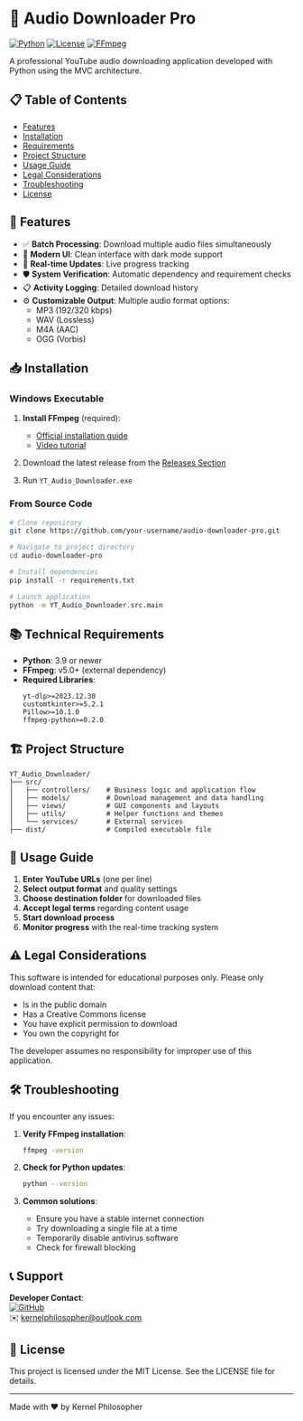 # 🎵 Audio Downloader Pro

[![Python](https://img.shields.io/badge/Python-3.9%2B-blue.svg)](https://www.python.org/)
[![License](https://img.shields.io/badge/License-MIT-green.svg)](https://opensource.org/licenses/MIT)
[![FFmpeg](https://img.shields.io/badge/FFmpeg-Required-important)](https://ffmpeg.org/)

A professional YouTube audio downloading application developed with Python using the MVC architecture.

## 📋 Table of Contents

- [Features](#-features)
- [Installation](#-installation)
- [Requirements](#-technical-requirements)
- [Project Structure](#-project-structure)
- [Usage Guide](#-usage-guide)
- [Legal Considerations](#-legal-considerations)
- [Troubleshooting](#-troubleshooting)
- [License](#-license)

## 🌟 Features

- ✅ **Batch Processing**: Download multiple audio files simultaneously
- 🎨 **Modern UI**: Clean interface with dark mode support
- 🔄 **Real-time Updates**: Live progress tracking
- 🛡️ **System Verification**: Automatic dependency and requirement checks
- 📋 **Activity Logging**: Detailed download history
- ⚙️ **Customizable Output**: Multiple audio format options:
  - MP3 (192/320 kbps)
  - WAV (Lossless)
  - M4A (AAC)
  - OGG (Vorbis)

## 📥 Installation

### Windows Executable

1. **Install FFmpeg** (required):
   - [Official installation guide](https://ffmpeg.org/download.html)
   - [Video tutorial](https://youtu.be/JR36oH35Fgg)
2. Download the latest release from the [Releases Section](https://github.com/your-username/your-repo/releases)

3. Run `YT_Audio_Downloader.exe`

### From Source Code

```bash
# Clone repository
git clone https://github.com/your-username/audio-downloader-pro.git

# Navigate to project directory
cd audio-downloader-pro

# Install dependencies
pip install -r requirements.txt

# Launch application
python -m YT_Audio_Downloader.src.main
```

## 📚 Technical Requirements

- **Python**: 3.9 or newer
- **FFmpeg**: v5.0+ (external dependency)
- **Required Libraries**:
  ```
  yt-dlp>=2023.12.30
  customtkinter>=5.2.1
  Pillow>=10.1.0
  ffmpeg-python>=0.2.0
  ```

## 🏗️ Project Structure

```
YT_Audio_Downloader/
├── src/
│   ├── controllers/    # Business logic and application flow
│   ├── models/         # Download management and data handling
│   ├── views/          # GUI components and layouts
│   ├── utils/          # Helper functions and themes
│   └── services/       # External services
├── dist/               # Compiled executable file
```

## 🚀 Usage Guide

1. **Enter YouTube URLs** (one per line)
2. **Select output format** and quality settings
3. **Choose destination folder** for downloaded files
4. **Accept legal terms** regarding content usage
5. **Start download process**
6. **Monitor progress** with the real-time tracking system

## ⚠️ Legal Considerations

This software is intended for educational purposes only. Please only download content that:

- Is in the public domain
- Has a Creative Commons license
- You have explicit permission to download
- You own the copyright for

The developer assumes no responsibility for improper use of this application.

## 🛠️ Troubleshooting

If you encounter any issues:

1. **Verify FFmpeg installation**:

   ```bash
   ffmpeg -version
   ```

2. **Check for Python updates**:

   ```bash
   python --version
   ```

3. **Common solutions**:
   - Ensure you have a stable internet connection
   - Try downloading a single file at a time
   - Temporarily disable antivirus software
   - Check for firewall blocking

## 📞 Support

**Developer Contact**:  
[![GitHub](https://img.shields.io/badge/GitHub-Profile-black)](https://github.com/KernelPhilosopher)  
✉️ kernelphilosopher@outlook.com

## 📄 License

This project is licensed under the MIT License. See the LICENSE file for details.

---

Made with ❤️ by Kernel Philosopher
